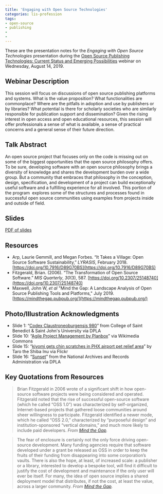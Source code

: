 ```yaml
---
title: 'Engaging with Open Source Technologies'
categories: lis-profession
tags:
- open-source
- publishing
- 
- 
---
```


These are the presentation notes for the _Engaging with Open Source Technologies_ presentation during the [Open Source Publishing Technologies: Current Status and Emerging Possibilities](https://www.niso.org/events/2019/08/open-source-publishing-technologies-current-status-and-emerging-possibilities) webinar on Wednesday, August 14, 2019.

## Webinar Description
This session will focus on discussions of open source publishing platforms and systems. What is the value proposition? What functionalities are commonplace? Where are the pitfalls in adoption and use by publishers or by libraries? What potential is there for scholarly societies who are similarly responsible for publication support and dissemination? Given the rising interest in open access and open educational resources, this session will offer professionals a sense of what is available, a sense of practical concerns and a general sense of their future direction.

## Talk Abstract
An open source project that focuses only on the code is missing out on some of the biggest opportunities that the open source philosophy offers. To be sure, developing software with an open source philosophy brings a diversity of knowledge and shares the development burden over a wide group. But a community that embraces that philosophy in the conception, design, specification, and development of a project can build exceptionally useful software and a fulfilling experience for all involved. This portion of the program  explores some of the structures and processes found in successful open source communities using examples from projects inside and outside of field.

## Slides
<script async class="speakerdeck-embed" data-id="d241f6102aef4ca480d61dacaf636228" data-ratio="1.77777777777778" src="//speakerdeck.com/assets/embed.js"></script>
<a href="/assets/attachments/Engaging%20with%20Open%20Source%20—%20Open%20Source%20Publishing%20Technologies%20–%20NISO%20August%202019%20webinar.pdf">PDF of slides</a>

## Resources
* Arp, Laurie Gemmill, and Megan Forbes. “It Takes a Village: Open Source Software Sustainability,” _LYRASIS_, February 2018. [https://doi.org/10.7916/D89G70BS](https://doi.org/10.7916/D89G70BS)
* Fitzgerald, Brian. (2006). “The Transformation of Open Source Software.” _MIS Quarterly_, _30_(3), 587. [https://doi.org/10.2307/25148740](https://doi.org/10.2307/25148740)
* Maxwell, John W, _et al_ "Mind the Gap: A Landscape Analysis of Open Source Publishing Tools and Platforms," July 2019. [https://mindthegap.pubpub.org/](https://mindthegap.pubpub.org/)

## Photo/Illustration Acknowledgments
* Slide 1: “[Codex Claustroneoburgensis 980](https://dp.la/item/dc1526fc73a2abcb78fd456a12778de3)” from College of Saint Benedict & Saint John's University via DPLA
* Slide 10: “[Agile Project Management by Planbox](https://commons.wikimedia.org/wiki/File:Agile_Project_Management_by_Planbox.png)” via Wikimedia Commons
* Slide 15: “[kiyomi gets chin scratches in PHX airport pet relief area](https://www.flickr.com/photos/_tar0_/6967547542/in/photolist-bBGv93-5ZsHQU-uNFz8-bGdrED-4YscTw-6ZCHH5-HhkYY-94RncW-dMCF9Z-2xuQJ6-9rQk2j-9v6ite-5UyvXd-e3wYih-6xxPgP-C9ZYx-cFB1Jw-6Gzd8N-6d5bvw-9a4YJn-4AV8at-9yFvZ3-p79vPP-7xUBpb-71Sfps-4BTwd-rEam5a-rC8ZYL-YXmEzy-yphUdk-7qnHh-sccT6-2aiixLo-xfqMuQ-aW7Aoi-6obYj8-d2ANf-ikpvAF-i27UwW-7QNpSt-aahz9T-PuWDh-o1zDaz-6xRKbA-6u8XJm-9TJEtN-e9G7ki-5Y48vy-ikyZrn-ihD6Vq)” by Taro the Shiba Inu via Flickr
* Slide 16: “[Sunset](https://dp.la/item/807707cd1b03aae74545cc7c99d6bd80)” from the National Archives and Records Administration via DPLA

## Key Quotations from Resources
> Brian Fitzgerald in 2006 wrote of a significant shift in how open-source software projects were being considered and operated. Fitzgerald noted that the rise of successful open-source software (which he called “OSS 1.0”) was characterized by self-organized, Internet-based projects that gathered loose communities around sheer willingness to participate. Fitzgerald identified a newer mode, which he called “OSS 2.0,” characterized by “purposeful design” and institution-sponsored “vertical domains,” and much more likely to include paid developers.
_From [Mind the Gap](https://mindthegap.pubpub.org/pub/gei072ab/branch/1/1?from=1689&to=2240)._

> The fear of enclosure is certainly not the only force driving open-source development. Many funding agencies require that software developed under a grant be released as OSS in order to keep the fruits of their funding from disappearing into some corporation’s vaults. There is also the hope, at least, of increased scale: a publisher or a library, interested to develop a bespoke tool, will find it difficult to justify the cost of development and maintenance if the only user will ever be itself. For many, the idea of open source implies a shared deployment model that distributes, if not the cost, at least the value, across a larger community. _From [Mind the Gap](https://mindthegap.pubpub.org/pub/gei072ab/branch/1/1?from=5908&to=6556)._